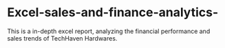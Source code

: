 # Excel-sales-and-finance-analytics-
This is a in-depth excel report, analyzing the financial performance and sales trends of  TechHaven Hardwares.
